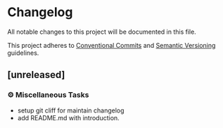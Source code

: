 # Changelog

All notable changes to this project will be documented in this file.

This project adheres to [Conventional Commits](https://www.conventionalcommits.org/) and [Semantic Versioning](https://semver.org/spec/v2.0.0.html)  guidelines.

## [unreleased]

### ⚙️ Miscellaneous Tasks

- setup git cliff for maintain changelog
- add README.md with introduction.

<!-- generated by git-cliff -->
